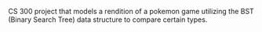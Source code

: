 CS 300 project that models a rendition of a pokemon game utilizing the BST (Binary Search Tree) data structure to compare certain types. 
